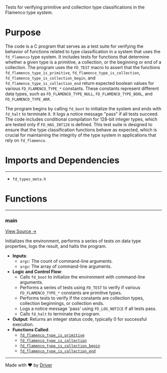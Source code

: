 <!--------------------------------------------------------------------------------->
<!-- IMPORTANT: This file is auto-generated by Driver (https://driver.ai). -------->
<!-- Manual edits may be overwritten on future commits. --------------------------->
<!--------------------------------------------------------------------------------->

Tests for verifying primitive and collection type classifications in the Flamenco type system.

# Purpose
The code is a C program that serves as a test suite for verifying the behavior of functions related to type classification in a system that uses the `fd_flamenco` type system. It includes tests for functions that determine whether a given type is a primitive, a collection, or the beginning or end of a collection. The program uses the `FD_TEST` macro to assert that the functions `fd_flamenco_type_is_primitive`, `fd_flamenco_type_is_collection`, `fd_flamenco_type_is_collection_begin`, and `fd_flamenco_type_is_collection_end` return expected boolean values for various `FD_FLAMENCO_TYPE_*` constants. These constants represent different data types, such as `FD_FLAMENCO_TYPE_NULL`, `FD_FLAMENCO_TYPE_BOOL`, and `FD_FLAMENCO_TYPE_ARR`.

The program begins by calling `fd_boot` to initialize the system and ends with `fd_halt` to terminate it. It logs a notice message "pass" if all tests succeed. The code includes conditional compilation for 128-bit integer types, which are tested only if `FD_HAS_INT128` is defined. This test suite is designed to ensure that the type classification functions behave as expected, which is crucial for maintaining the integrity of the type system in applications that rely on `fd_flamenco`.
# Imports and Dependencies

---
- `fd_types_meta.h`


# Functions

---
### main<!-- {{#callable:main}} -->
[View Source →](<../../../../../src/flamenco/types/test_types_meta.c#L3>)

Initializes the environment, performs a series of tests on data type properties, logs the result, and halts the program.
- **Inputs**:
    - `argc`: The count of command-line arguments.
    - `argv`: The array of command-line arguments.
- **Logic and Control Flow**:
    - Calls `fd_boot` to initialize the environment with command-line arguments.
    - Performs a series of tests using `FD_TEST` to verify if various `FD_FLAMENCO_TYPE_*` constants are primitive types.
    - Performs tests to verify if the constants are collection types, collection beginnings, or collection ends.
    - Logs a notice message 'pass' using `FD_LOG_NOTICE` if all tests pass.
    - Calls `fd_halt` to terminate the program.
- **Output**: Returns an integer status code, typically 0 for successful execution.
- **Functions Called**:
    - [`fd_flamenco_type_is_primitive`](<fd_types_meta.h.md#fd_flamenco_type_is_primitive>)
    - [`fd_flamenco_type_is_collection`](<fd_types_meta.h.md#fd_flamenco_type_is_collection>)
    - [`fd_flamenco_type_is_collection_begin`](<fd_types_meta.h.md#fd_flamenco_type_is_collection_begin>)
    - [`fd_flamenco_type_is_collection_end`](<fd_types_meta.h.md#fd_flamenco_type_is_collection_end>)



---
Made with ❤️ by [Driver](https://www.driver.ai/)